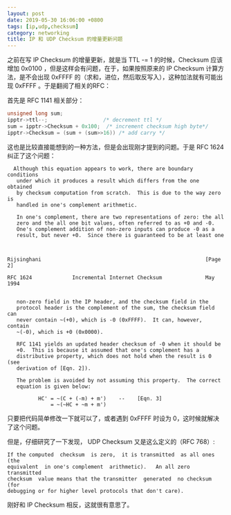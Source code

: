 ```yaml
---
layout: post
date: 2019-05-30 16:06:00 +0800
tags: [ip,udp,checksum]
category: networking
title: IP 和 UDP Checksum 的增量更新问题
---
```


之前在写 IP Checksum 的增量更新，就是当 TTL -= 1 的时候，Checksum 应该增加 0x0100 ，但是这样会有问题，在于，如果按照原来的 IP Checksum 计算方法，是不会出现 0xFFFF 的（求和，进位，然后取反写入），这种加法就有可能出现 0xFFFF 。于是翻阅了相关的RFC：

首先是 RFC 1141 相关部分：

```c++
unsigned long sum;
ipptr->ttl--;                  /* decrement ttl */
sum = ipptr->Checksum + 0x100;  /* increment checksum high byte*/
ipptr->Checksum = (sum + (sum>>16)) /* add carry */
```

这也是比较直接能想到的一种方法，但是会出现刚才提到的问题。于是 RFC 1624 纠正了这个问题：

```
  Although this equation appears to work, there are boundary conditions
   under which it produces a result which differs from the one obtained
   by checksum computation from scratch.  This is due to the way zero is
   handled in one's complement arithmetic.

   In one's complement, there are two representations of zero: the all
   zero and the all one bit values, often referred to as +0 and -0.
   One's complement addition of non-zero inputs can produce -0 as a
   result, but never +0.  Since there is guaranteed to be at least one



Rijsinghani                                                     [Page 2]
 
RFC 1624             Incremental Internet Checksum              May 1994


   non-zero field in the IP header, and the checksum field in the
   protocol header is the complement of the sum, the checksum field can
   never contain ~(+0), which is -0 (0xFFFF).  It can, however, contain
   ~(-0), which is +0 (0x0000).

   RFC 1141 yields an updated header checksum of -0 when it should be
   +0.  This is because it assumed that one's complement has a
   distributive property, which does not hold when the result is 0 (see
   derivation of [Eqn. 2]).

   The problem is avoided by not assuming this property.  The correct
   equation is given below:

          HC' = ~(C + (-m) + m')    --    [Eqn. 3]
              = ~(~HC + ~m + m')
```

只要把代码简单修改一下就可以了，或者遇到 0xFFFF 时设为 0，这时候就解决了这个问题。

但是，仔细研究了一下发现， UDP Checksum 又是这么定义的（RFC 768）:

```
If the computed  checksum  is zero,  it is transmitted  as all ones (the
equivalent  in one's complement  arithmetic).   An all zero  transmitted
checksum  value means that the transmitter  generated  no checksum  (for
debugging or for higher level protocols that don't care).
```

刚好和 IP Checksum 相反，这就很有意思了。